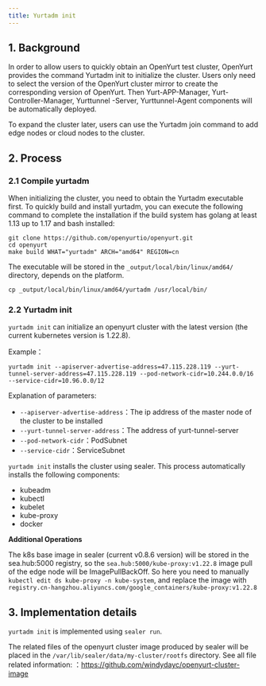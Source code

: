 ```yaml
---
title: Yurtadm init
---
```


## 1. Background

In order to allow users to quickly obtain an OpenYurt test cluster, OpenYurt provides the command Yurtadm init to initialize the cluster. Users only need to select the version of the OpenYurt cluster mirror to create the corresponding version of OpenYurt. Then Yurt-APP-Manager, Yurt-Controller-Manager, Yurttunnel -Server, Yurttunnel-Agent components will be automatically deployed.

To expand the cluster later, users can use the Yurtadm join command to add edge nodes or cloud nodes to the cluster.

## 2. Process

### 2.1 Compile yurtadm

When initializing the cluster, you need to obtain the Yurtadm executable first. To quickly build and install yurtadm, you can execute the following command to complete the installation if the build system has golang at least 1.13 up to 1.17 and bash installed:

```
git clone https://github.com/openyurtio/openyurt.git
cd openyurt
make build WHAT="yurtadm" ARCH="amd64" REGION=cn
```

The executable will be stored in the `_output/local/bin/linux/amd64/` directory, depends on the platform.

```
cp _output/local/bin/linux/amd64/yurtadm /usr/local/bin/
```

### 2.2 Yurtadm init

`yurtadm init` can initialize an openyurt cluster with the latest version (the current kubernetes version is 1.22.8).

Example：

```
yurtadm init --apiserver-advertise-address=47.115.228.119 --yurt-tunnel-server-address=47.115.228.119 --pod-network-cidr=10.244.0.0/16 --service-cidr=10.96.0.0/12
```

Explanation of parameters:

- `--apiserver-advertise-address`：The ip address of the master node of the cluster to be installed
- `--yurt-tunnel-server-address`：The address of yurt-tunnel-server
- `--pod-network-cidr`：PodSubnet
- `--service-cidr`：ServiceSubnet

`yurtadm init` installs the cluster using sealer. This process automatically installs the following components:

- kubeadm
- kubectl
- kubelet
- kube-proxy
- docker

**Additional Operations**

The k8s base image in sealer (current v0.8.6 version) will be stored in the sea.hub:5000 registry, so the `sea.hub:5000/kube-proxy:v1.22.8` image pull of the edge node will be ImagePullBackOff. So here you need to manually `kubectl edit ds kube-proxy -n kube-system`, and replace the image with `registry.cn-hangzhou.aliyuncs.com/google_containers/kube-proxy:v1.22.8`

## 3. Implementation details

`yurtadm init` is implemented using `sealer run`.

The related files of the openyurt cluster image produced by sealer will be placed in the `/var/lib/sealer/data/my-cluster/rootfs` directory. See all file related information: ：https://github.com/windydayc/openyurt-cluster-image
